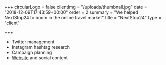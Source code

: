 +++
circularLogo = false
clientImg = "/uploads/thumbnail.jpg"
date = "2018-12-09T17:43:59+00:00"
order = 2
summary = "We helped NextStop24 to boom in the online travel market"
title = "NextStop24"
type = "client"

+++
* Twitter management
* Instagram hashtag research
* Campaign planning
* [Website](https://nextstop24.com/) and social content